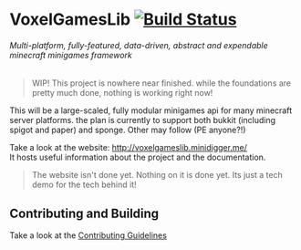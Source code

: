 # VoxelGamesLib [![Build Status](http://ci.minidigger.me/job/VoxelGamesLib/badge/icon)](http://ci.minidigger.me/job/VoxelGamesLib/)

###### Multi-platform, fully-featured, data-driven, abstract and expendable minecraft minigames framework

> WIP! This project is nowhere near finished. while the foundations are pretty much done, nothing is working right now!

This will be a large-scaled, fully modular minigames api for many minecraft server platforms. the plan is currently to support both bukkit (including spigot and paper) and sponge. Other may follow (PE anyone?!)  

Take a look at the website: http://voxelgameslib.minidigger.me/  
It hosts useful information about the project and the documentation.

> The website isn't done yet. Nothing on it is done yet. Its just a tech demo for the tech behind it!

## Contributing and Building

Take a look at the [Contributing Guidelines](https://github.com/MiniDigger/VoxelGamesLib/blob/master/CONTRIBUTING.md)
